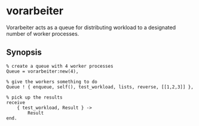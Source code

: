 # vorarbeiter

Vorarbeiter acts as a queue for distributing workload to a designated number of worker processes.

## Synopsis

	% create a queue with 4 worker processes
	Queue = vorarbeiter:new(4),
	
	% give the workers something to do
	Queue ! { enqueue, self(), test_workload, lists, reverse, [[1,2,3]] },
	
	% pick up the results
	receive
		{ test_workload, Result } ->
			Result
	end.


